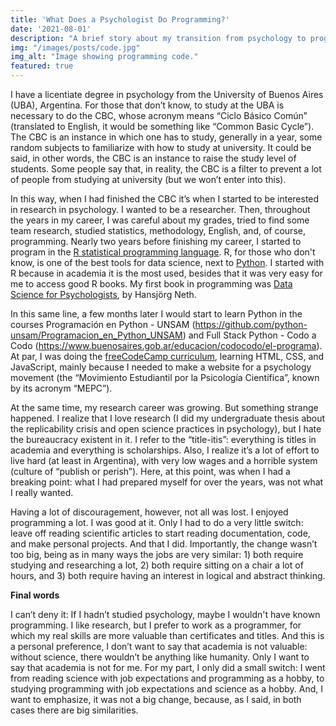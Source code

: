 ```yaml
---
title: 'What Does a Psychologist Do Programming?'
date: '2021-08-01'
description: "A brief story about my transition from psychology to programming."
img: "/images/posts/code.jpg"
img_alt: "Image showing programming code."
featured: true
---
```


I have a licentiate degree in psychology from the University of Buenos Aires (UBA), Argentina. For those that don’t know, to study at the UBA is necessary to do the CBC, whose acronym means “Ciclo Básico Común” (translated to English, it would be something like “Common Basic Cycle”). The CBC is an instance in which one has to study, generally in a year, some random subjects to familiarize with how to study at university. It could be said, in other words, the CBC is an instance to raise the study level of students. Some people say that, in reality, the CBC is a filter to prevent a lot of people from studying at university (but we won’t enter into this). 

In this way, when I had finished the CBC it’s when I started to be interested in research in psychology. I wanted to be a researcher. Then, throughout the years in my career, I was careful about my grades, tried to find some team research, studied statistics, methodology, English, and, of course, programming. Nearly two years before finishing my career, I started to program in the [R statistical programming language](https://www.r-project.org/). R, for those who don't know, is one of the best tools for data science, next to [Python](https://www.python.org/). I started with R because in academia it is the most used, besides that it was very easy for me to access good R books. My first book in programming was [Data Science for Psychologists](https://bookdown.org/hneth/ds4psy/), by Hansjörg Neth. 

In this same line, a few months later I would start to learn Python in the courses Programación en Python - UNSAM (https://github.com/python-unsam/Programacion_en_Python_UNSAM) and Full Stack Python - Codo a Codo (https://www.buenosaires.gob.ar/educacion/codocodo/el-programa). At par, I was doing the [freeCodeCamp curriculum](https://www.freecodecamp.org/), learning HTML, CSS, and JavaScript, mainly because I needed to make a website for a psychology movement (the “Movimiento Estudiantil por la Psicología Científica”, known by its acronym “MEPC”). 

At the same time, my research career was growing. But something strange happened. I realize that I love research (I did my undergraduate thesis about the replicability crisis and open science practices in psychology), but I hate the bureaucracy existent in it. I refer to the “title-itis”: everything is titles in academia and everything is scholarships. Also, I realize it’s a lot of effort to live hard (at least in Argentina), with very low wages and a horrible system (culture of “publish or perish”). Here, at this point, was when I had a breaking point: what I had prepared myself for over the years, was not what I really wanted.

Having a lot of discouragement, however, not all was lost. I enjoyed programming a lot. I was good at it. Only I had to do a very little switch: leave off reading scientific articles to start reading documentation, code, and make personal projects. And that I did. Importantly, the change wasn’t too big, being as in many ways the jobs are very similar: 1) both require studying and researching a lot, 2) both require sitting on a chair a lot of hours, and 3) both require having an interest in logical and abstract thinking.

**Final words**

I can’t deny it: If I hadn’t studied psychology, maybe I wouldn't have known programming. I like research, but I prefer to work as a programmer, for which my real skills are more valuable than certificates and titles. And this is a personal preference, I don’t want to say that academia is not valuable: without science, there wouldn’t be anything like humanity.  Only I want to say that academia is not for me. For my part, I only did a small switch: I went from reading science with job expectations and programming as a hobby, to studying programming with job expectations and science as a hobby.  And, I want to emphasize, it was not a big change, because, as I said, in both cases there are big similarities.

